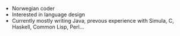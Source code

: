 * Norwegian coder
* Interested in language design
* Currently mostly writing Java, prevous experience with Simula, C, Haskell, Common Lisp, Perl...
